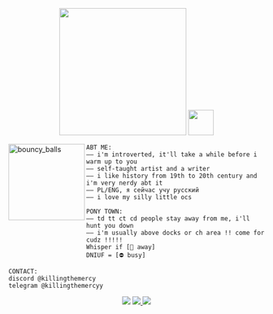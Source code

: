 <p align="center">
<image src="https://dl.glitter-graphics.com/pub/797/797250vxiyblcv7t.gif" width = 250px>
<image src="https://64.media.tumblr.com/1aa30537d48497402d8cae81496b97ee/d2d2e653ce9b8f37-9e/s100x200/c8e11e02d2da5daf81b0fc395093e0a60407f954.gifv" width = 50px>
</p>

<image src="https://64.media.tumblr.com/97d014d065d39f90081d5b216da272a6/tumblr_pshgrperNB1vybt5o_1280.gifv" align="left" width = 150px alt="bouncy_balls">

~~~
ABT ME:
—— i'm introverted, it'll take a while before i warm up to you
—— self-taught artist and a writer
—— i like history from 19th to 20th century and i'm very nerdy abt it
—— PL/ENG, я сейчас учу русский
—— i love my silly little ocs
~~~
~~~
PONY TOWN:
—— td tt ct cd people stay away from me, i'll hunt you down
—— i'm usually above docks or ch area !! come for cudz !!!!!
Whisper if [🌙 away]
DNIUF = [⛔️ busy]
~~~
~~~
CONTACT:
discord @killingthemercy
telegram @killingthemercyy
~~~

<p align="center">
<image src="https://dl.glitter-graphics.com/pub/1122/1122889uis5gpr73p.gif">
<a href="https://eiseis.straw.page/">
<img src="https://dl.glitter-graphics.com/pub/2699/2699962g7lc5pygta.gif">
</a>
<image src="https://dl.glitter-graphics.com/pub/1122/1122889uis5gpr73p.gif">
</p>
